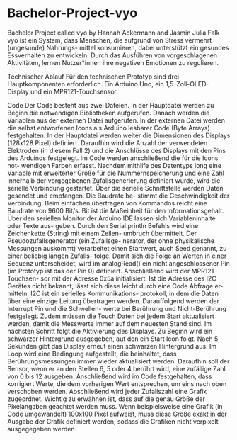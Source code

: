# Bachelor-Project-vyo
Bachelor Project called vyo by Hannah Ackermann and Jasmin Julia Falk
vyo ist ein System, dass Menschen, die aufgrund von Stress vermehrt (ungesunde) Nahrungs- mittel konsumieren, dabei unterstützt ein gesundes Essverhalten zu entwickeln. Durch das Ausführen von vorgeschlagenen Aktivitäten, lernen Nutzer*innen ihre negativen Emotionen zu regulieren.

Technischer Ablauf
Für den technischen Prototyp sind drei Hauptkomponenten erforderlich. Ein Arduino Uno, ein 1,5-Zoll-OLED-Display und ein MPR121-Touchsensor.

Code
Der Code besteht aus zwei Dateien. In der Hauptdatei werden zu Beginn die notwendigen Bibliotheken aufgerufen. Danach werden die Variablen aus der externen Datei aufgerufen. In der externen Datei werden die selbst entworfenen Icons als Arduino lesbarer Code (Byte Arrays) festgehalten. In der Hauptdatei werden weiter die Dimensionen des Displays (128x128 Pixel) definiert. Daraufhin wird
die Anzahl der verwendeten Elektroden (in diesem Fall 2) und die Anschlüsse des Displays mit den Pins des Arduinos festgelegt. Im Code werden anschließend die für die Icons not- wendigen Farben erfasst.
Nachdem mithilfe des Datentyps long eine Variable mit erweiterter Größe für die Nummernspeicherung und eine Zahl innerhalb der vorgegebenen Zufallsgenerierung definiert wurde, wird die serielle Verbindung gestartet. Über die serielle Schnittstelle werden Daten gesendet und empfangen. Die Baudrate be- stimmt die Geschwindigkeit der Verbindung. Beim einfachen übertragen von Kommandos reicht eine Baudrate von 9600 Bit/s. Bit ist die Maßeinheit für den Informationsgehalt.
Über den seriellen Monitor der Arduino IDE lassen sich Variableninhalte oder Texte aus- geben. Durch den Serial.println Befehls wird eine Zeichenkette (String) mit einem Zeilen- umbruch übermittelt.
Der Pseudozufallsgenerator (ein Zufallsge- nerator, der ohne physikalische Messungen auskommt) verarbeitet einen Startwert, auch Seed genannt, zu einer beliebig langen Zufalls- folge. Damit sich die Folge an Werten in einer Sequenz unterscheidet, wird im analogRead() ein nicht angeschlossener Pin (im Prototyp ist das der Pin 0) definiert.
Anschließend wird der MPR121 Touchsen- sor mit der Adresse 0x5a initialisiert. Ist die Adresse des I2C Gerätes nicht bekannt, lässt sich diese leicht durch eine Code Abfrage er- mitteln. I2C ist ein serielles Kommunikations- protokoll, in dem die Daten über eine einzige
Leitung übertragen werden. Darauffolgend werden der Interrupt Pin und die Schwellen- werte bei Berührung und Nicht-Berührung festgelegt. Zudem müssen die Touch Daten bei jedem Start aktualisiert werden, damit die Messwerte immer auf dem neuesten Stand sind.
Im nächsten Schritt folgt die Aktivierung
des Displays. Zu Beginn wird ein schwarzer Hintergrund ausgegeben, auf den ein Start Icon folgt. Nach 5 Sekunden gibt das Display erneut einen schwarzen Hintergrund aus.
Im Loop wird eine Bedingung aufgestellt,
die beinhaltet, dass Berührungsmessungen immer wieder aktualisiert werden. Daraufhin soll der Sensor, wenn er an den Stellen 6, 5 oder 4 berührt wird, eine zufällige Zahl von 0 bis 12 ausgeben. Anschließend wird im Code festgehalten, dass korrigiert Werte, die dem vorherigen Wert entsprechen, um eins nach oben verschoben werden.
Abschließend wird jeder Zufallszahl eine Grafik zugeordnet. Wichtig zu erwähnen ist, dass auf die genau Größe der Pixelangaben geachtet werden muss. Wenn beispielsweise eine Grafik (in Code umgewandelt) 100x100 Pixel aufweist, muss diese Größe exakt in der Ausgabe der Grafik definiert werden, sodass die Grafiken nicht verpixelt ausgegegeben werden.
